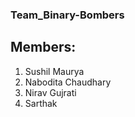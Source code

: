 ### Team_Binary-Bombers
## Members:
  1. Sushil Maurya
  2. Nabodita Chaudhary
  3. Nirav Gujrati
  4. Sarthak
